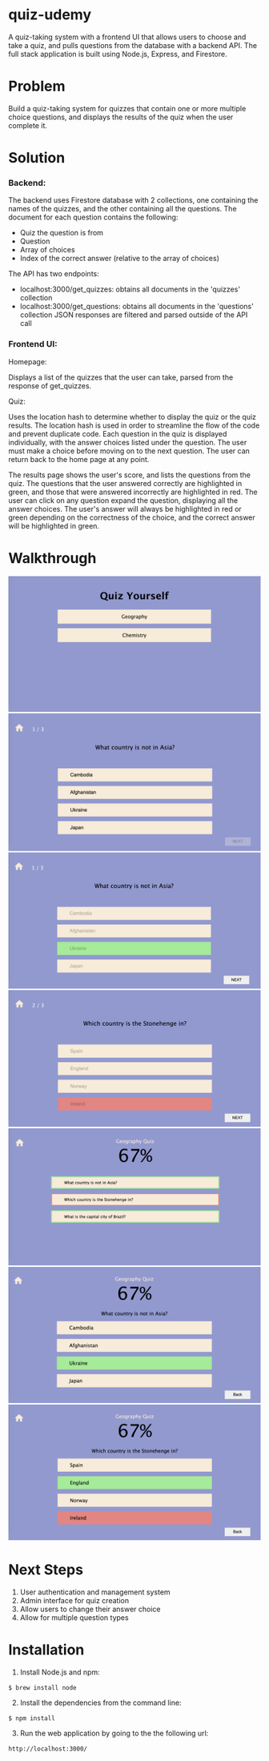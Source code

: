 # quiz-udemy
A quiz-taking system with a frontend UI that allows users to choose and take a quiz, and pulls questions from the database with a backend API. The full stack application is built using Node.js, Express, and Firestore. 

# Problem
Build a quiz-taking system for quizzes that contain one or more multiple choice questions, and displays the results of the quiz when the user complete it. 

# Solution
### Backend:

The backend uses Firestore database with 2 collections, one containing the names of the quizzes, and the other containing all the questions. The document for each question contains the following:
- Quiz the question is from 
- Question
- Array of choices
- Index of the correct answer (relative to the array of choices)

The API has two endpoints:
- localhost:3000/get_quizzes: obtains all documents in the 'quizzes' collection
- localhost:3000/get_questions: obtains all documents in the 'questions' collection
JSON responses are filtered and parsed outside of the API call

### Frontend UI:

Homepage: 

Displays a list of the quizzes that the user can take, parsed from the response of get_quizzes.

Quiz:

Uses the location hash to determine whether to display the quiz or the quiz results.  The location hash is used in order to streamline the flow of the code and prevent duplicate code. 
Each question in the quiz is displayed individually, with the answer choices listed under the question. The user must make a choice before moving on to the next question. The user can return back to the home page at any point. 

The results page shows the user's score, and lists the questions from the quiz. The questions that the user answered correctly are highlighted in green, and those that were answered incorrectly are highlighted in red. The user can click on any question expand the question, displaying all the answer choices. The user's answer will always be highlighted in red or green depending on the correctness of the choice, and the correct answer will be highlighted in green. 

# Walkthrough
![1.png](/screenshots/1.png)
![2.png](/screenshots/2.png)
![3.png](/screenshots/3.png)
![4.png](/screenshots/4.png)
![5.png](/screenshots/5.png)
![6.png](/screenshots/6.png)
![7.png](/screenshots/7.png)

# Next Steps
1. User authentication and management system
2. Admin interface for quiz creation
3. Allow users to change their answer choice
4. Allow for multiple question types

# Installation
1. Install Node.js and npm:
```
$ brew install node
```
2. Install the dependencies from the command line:
```
$ npm install
```
3. Run the web application by going to the the following url:
```
http://localhost:3000/
```



